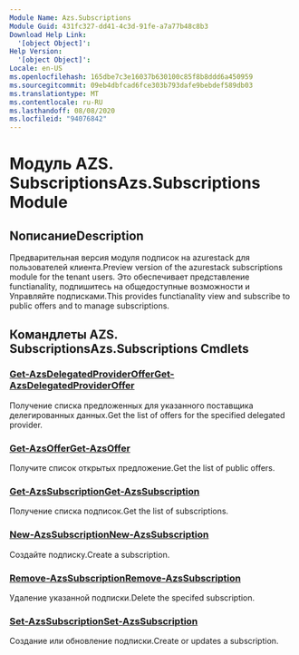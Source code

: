 ```yaml
---
Module Name: Azs.Subscriptions
Module Guid: 431fc327-dd41-4c3d-91fe-a7a77b48c8b3
Download Help Link:
  '[object Object]': 
Help Version:
  '[object Object]': 
Locale: en-US
ms.openlocfilehash: 165dbe7c3e16037b630100c85f8b8ddd6a450959
ms.sourcegitcommit: 09eb4dbfcad6fce303b793dafe9bebdef589db03
ms.translationtype: MT
ms.contentlocale: ru-RU
ms.lasthandoff: 08/08/2020
ms.locfileid: "94076842"
---
```

# <span data-ttu-id="d7483-101">Модуль AZS. Subscriptions</span><span class="sxs-lookup"><span data-stu-id="d7483-101">Azs.Subscriptions Module</span></span>
## <span data-ttu-id="d7483-102">Nописание</span><span class="sxs-lookup"><span data-stu-id="d7483-102">Description</span></span>
<span data-ttu-id="d7483-103">Предварительная версия модуля подписок на azurestack для пользователей клиента.</span><span class="sxs-lookup"><span data-stu-id="d7483-103">Preview version of the azurestack subscriptions module for the tenant users.</span></span> <span data-ttu-id="d7483-104">Это обеспечивает представление functianality, подпишитесь на общедоступные возможности и Управляйте подписками.</span><span class="sxs-lookup"><span data-stu-id="d7483-104">This provides functianality view and subscribe to public offers and to manage subscriptions.</span></span>

## <span data-ttu-id="d7483-105">Командлеты AZS. Subscriptions</span><span class="sxs-lookup"><span data-stu-id="d7483-105">Azs.Subscriptions Cmdlets</span></span>
### [<span data-ttu-id="d7483-106">Get-AzsDelegatedProviderOffer</span><span class="sxs-lookup"><span data-stu-id="d7483-106">Get-AzsDelegatedProviderOffer</span></span>](Get-AzsDelegatedProviderOffer.md)
<span data-ttu-id="d7483-107">Получение списка предложенных для указанного поставщика делегированных данных.</span><span class="sxs-lookup"><span data-stu-id="d7483-107">Get the list of offers for the specified delegated provider.</span></span>

### [<span data-ttu-id="d7483-108">Get-AzsOffer</span><span class="sxs-lookup"><span data-stu-id="d7483-108">Get-AzsOffer</span></span>](Get-AzsOffer.md)
<span data-ttu-id="d7483-109">Получите список открытых предложение.</span><span class="sxs-lookup"><span data-stu-id="d7483-109">Get the list of public offers.</span></span>

### [<span data-ttu-id="d7483-110">Get-AzsSubscription</span><span class="sxs-lookup"><span data-stu-id="d7483-110">Get-AzsSubscription</span></span>](Get-AzsSubscription.md)
<span data-ttu-id="d7483-111">Получение списка подписок.</span><span class="sxs-lookup"><span data-stu-id="d7483-111">Get the list of subscriptions.</span></span>

### [<span data-ttu-id="d7483-112">New-AzsSubscription</span><span class="sxs-lookup"><span data-stu-id="d7483-112">New-AzsSubscription</span></span>](New-AzsSubscription.md)
<span data-ttu-id="d7483-113">Создайте подписку.</span><span class="sxs-lookup"><span data-stu-id="d7483-113">Create a subscription.</span></span>

### [<span data-ttu-id="d7483-114">Remove-AzsSubscription</span><span class="sxs-lookup"><span data-stu-id="d7483-114">Remove-AzsSubscription</span></span>](Remove-AzsSubscription.md)
<span data-ttu-id="d7483-115">Удаление указанной подписки.</span><span class="sxs-lookup"><span data-stu-id="d7483-115">Delete the specifed subscription.</span></span>

### [<span data-ttu-id="d7483-116">Set-AzsSubscription</span><span class="sxs-lookup"><span data-stu-id="d7483-116">Set-AzsSubscription</span></span>](Set-AzsSubscription.md)
<span data-ttu-id="d7483-117">Создание или обновление подписки.</span><span class="sxs-lookup"><span data-stu-id="d7483-117">Create or updates a subscription.</span></span>


